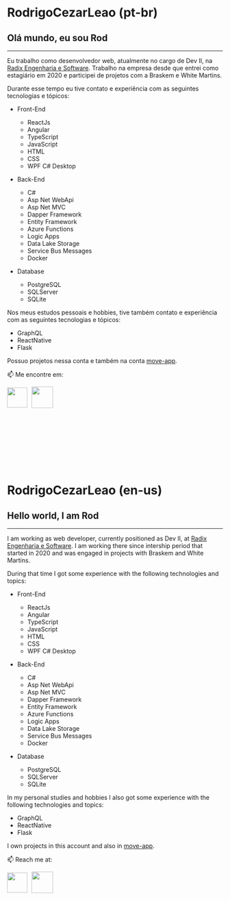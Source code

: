# RodrigoCezarLeao (pt-br)

## Olá mundo, eu sou Rod

<hr/>

Eu trabalho como desenvolvedor web, atualmente no cargo de Dev II, na [Radix Engenharia e Software](https://www.radixeng.com.br/). Trabalho na empresa desde que entrei como estagiário em 2020 e participei de projetos com a Braskem e White Martins.

Durante esse tempo eu tive contato e experiência com as seguintes tecnologias e tópicos:

- Front-End
    - ReactJs
    - Angular
    - TypeScript
    - JavaScript
    - HTML
    - CSS
    - WPF C# Desktop    

- Back-End
    - C#
    - Asp Net WebApi
    - Asp Net MVC
    - Dapper Framework
    - Entity Framework
    - Azure Functions
    - Logic Apps
    - Data Lake Storage
    - Service Bus Messages
    - Docker

- Database
    - PostgreSQL
    - SQLServer
    - SQLite

Nos meus estudos pessoais e hobbies, tive também contato e experiência com as seguintes tecnologias e tópicos:
- GraphQL
- ReactNative
- Flask

Possuo projetos nessa conta e também na conta [move-app](https://github.com/move-app).

📫 Me encontre em:
<div style="display: flex; align-items: center">
<a href="https://www.linkedin.com/in/rodrigocezarleao/"><img src="https://cdn-icons-png.flaticon.com/512/174/174857.png" style="width:47px; height: 47px; margin-right: 10px" /></a>
<a href="https://www.instagram.com/rodrigocezarleao/"><img src="https://brunopalmahidroponia.com.br/wp-content/uploads/2020/07/logo-instagram-png-fundo-transparente.png" style="width:50px; height: 50px" /></a>
</div>

<br/>
<br/>
<br/>
<br/>
<br/>
<br/>
<br/>
<br/>


# RodrigoCezarLeao (en-us)

## Hello world, I am Rod

<hr/>

I am working as web developer, currently positioned as Dev II, at [Radix Engenharia e Software](https://www.radixeng.com.br/). I am working there since intership period that started in 2020 and was engaged in projects with Braskem and White Martins.

During that time I got some experience with the following technologies and topics:

- Front-End
    - ReactJs
    - Angular
    - TypeScript
    - JavaScript
    - HTML
    - CSS
    - WPF C# Desktop    

- Back-End
    - C#
    - Asp Net WebApi
    - Asp Net MVC
    - Dapper Framework
    - Entity Framework
    - Azure Functions
    - Logic Apps
    - Data Lake Storage
    - Service Bus Messages
    - Docker

- Database
    - PostgreSQL
    - SQLServer
    - SQLite

In my personal studies and hobbies I also got some experience with the following technologies and topics:
- GraphQL
- ReactNative
- Flask


I own projects in this account and also in [move-app](https://github.com/move-app).

📫 Reach me at:
<div style="display: flex; align-items: center">
<a href="https://www.linkedin.com/in/rodrigocezarleao/"><img src="https://cdn-icons-png.flaticon.com/512/174/174857.png" style="width:47px; height: 47px; margin-right: 10px" /></a>
<a href="https://www.instagram.com/rodrigocezarleao/"><img src="https://brunopalmahidroponia.com.br/wp-content/uploads/2020/07/logo-instagram-png-fundo-transparente.png" style="width:50px; height: 50px" /></a>
</div>



